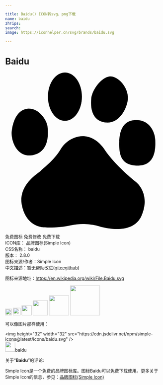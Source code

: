 ```yaml
---

title: Baidu() ICON转svg、png下载
name: baidu
zhTips: 
search: 
image: https://iconhelper.cn/svg/brands/baidu.svg

---
```


# Baidu  <small style="font-size: 60%;font-weight: 100"></small>

<div id="svg" class="svg-wrap">
<svg role="img" viewBox="0 0 24 24" xmlns="http://www.w3.org/2000/svg"><title>Baidu icon</title><path d="M4.312 12.65c2.61-.562 2.25-3.684 2.176-4.366-.128-1.05-1.366-2.888-3.044-2.74-2.11.186-2.418 3.24-2.418 3.24-.287 1.41.682 4.426 3.286 3.865m4.845-5.24c1.44 0 2.604-1.66 2.604-3.71 0-2.04-1.16-3.7-2.6-3.7S6.55 1.65 6.55 3.7c0 2.05 1.17 3.71 2.61 3.71m6.207.245c1.93.26 3.162-1.8 3.412-3.36.25-1.55-1-3.36-2.36-3.67-1.37-.316-3.06 1.874-3.23 3.3-.18 1.75.25 3.49 2.17 3.737M23 10.284c0-.746-.613-2.993-2.91-2.993-2.295 0-2.61 2.12-2.61 3.62 0 1.43.118 3.42 2.985 3.36 2.855-.07 2.543-3.24 2.543-3.99M20.1 16.82s-2.985-2.31-4.726-4.8c-2.36-3.677-5.715-2.18-6.834-.316-1.12 1.883-2.86 3.062-3.105 3.377-.25.31-3.6 2.12-2.854 5.42.75 3.3 3.36 3.24 3.36 3.24s1.92.19 4.16-.31 4.16.12 4.16.12 5.207 1.75 6.648-1.61c1.424-3.37-.81-5.11-.81-5.11"/></svg>
</div>
<detail full-name='baidu'></detail>

<div class="detail-page">
<p>
<span><span class="badge-success badge">免费图标</span> <span class="badge-success badge">免费修改</span>  <span class="badge-success badge">免费下载</span> </span>
<br/>
<span>
ICON库：
<span class="badge-secondary badge">品牌图标(Simple Icon)</span> 
</span>
<br/>
<span>
CSS名称：
<span class="badge-secondary badge">baidu</span> 
</span>

<br/>
<span>
版本：
<span class="badge-secondary badge">2.8.0</span> 
</span>
<br/>
<span>图标来源/作者：<span class="badge-light badge">Simple Icon</span></span> 
<br/>
<span class="zh-detail">中文描述：暂无<span class="help-link"><span>帮助改进</span>(<a href="https://gitee.com/liuwave/icon-helper/edit/master/json/brands/baidu.json" target="_blank" rel="noopener noreferrer">gitee</a><a href="https://github.com/liuwave/icon-helper/edit/master/json/brands/baidu.json" target="_blank" rel="noopener noreferrer">github</a></span>)</span><br/>
</p>
</div><div class="description description alert alert-light"><p>图标来源地址：<a href="https://en.wikipedia.org/wiki/File:Baidu.svg" target="_blank" rel="noopener noreferrer">https://en.wikipedia.org/wiki/File:Baidu.svg</a></p></div>
<div class="alert alert-dark">
<img height="21" width="21" src="https://cdn.jsdelivr.net/npm/simple-icons@latest/icons/baidu.svg" />
<img height="24" width="24" src="https://cdn.jsdelivr.net/npm/simple-icons@latest/icons/baidu.svg" />
<img height="32" width="32" src="https://cdn.jsdelivr.net/npm/simple-icons@latest/icons/baidu.svg" />
<img height="48" width="48" src="https://cdn.jsdelivr.net/npm/simple-icons@latest/icons/baidu.svg" />
<img height="64" width="64" src="https://cdn.jsdelivr.net/npm/simple-icons@latest/icons/baidu.svg" />
<img height="96" width="96" src="https://cdn.jsdelivr.net/npm/simple-icons@latest/icons/baidu.svg" />

</div>
<div>
  <p>可以像图片那样使用：    
  </p>
  <div class="alert alert-primary" style="font-size: 14px">
    &lt;img height="32" width="32" src="https://cdn.jsdelivr.net/npm/simple-icons@latest/icons/baidu.svg" /&gt;
    <copy-btn content='<img height="32" width="32" src="https://cdn.jsdelivr.net/npm/simple-icons@latest/icons/baidu.svg" />'></copy-btn>
  </div>
  <div class="alert alert-secondary">
    <img height="32" width="32" src="https://cdn.jsdelivr.net/npm/simple-icons@latest/icons/baidu.svg" />baidu
    <copy-btn content="baidu" btn-title="复制图标名称"></copy-btn>
  </div>
</div>
<div class="icon-detail__container">
<p>关于“<b>Baidu</b>”的评论:</p>
</div>
<Vssue title="关于“Baidu”的评论" />
<div><p>Simple Icon是一个免费的品牌图标库。图标Baidu可以免费下载使用。更多关于  Simple Icon的信息，参见：<a target="_blank" href="https://iconhelper.cn/brands.html">品牌图标(Simple Icon)</a>
</p></div>

